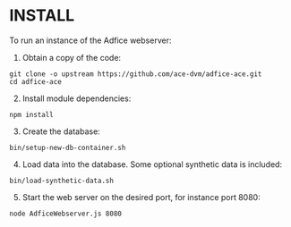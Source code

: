 # INSTALL

To run an instance of the Adfice webserver:

1. Obtain a copy of the code:

```
git clone -o upstream https://github.com/ace-dvm/adfice-ace.git
cd adfice-ace
```

2. Install module dependencies:

```
npm install
```

3. Create the database:

```
bin/setup-new-db-container.sh
```

4. Load data into the database. Some optional synthetic data is included:

```
bin/load-synthetic-data.sh
```

5. Start the web server on the desired port, for instance port 8080:

```
node AdficeWebserver.js 8080
```
